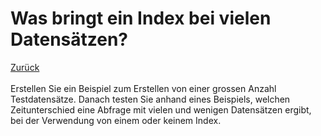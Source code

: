 # Was bringt ein Index bei vielen Datensätzen?
[Zurück](../README.md) 
<br/><br/>
Erstellen Sie ein Beispiel zum Erstellen von einer grossen Anzahl Testdatensätze. Danach testen Sie anhand eines Beispiels, welchen Zeitunterschied eine Abfrage mit vielen und wenigen Datensätzen ergibt, bei der Verwendung von einem oder keinem Index.
